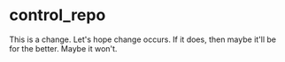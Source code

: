 # control_repo

This is a change.  Let's hope change occurs.  If it does, then maybe it'll be for the better.  Maybe it won't.
